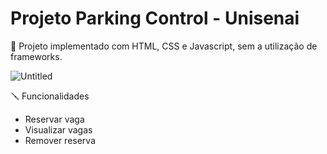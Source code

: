 # Projeto Parking Control - Unisenai

🚩 Projeto implementado com HTML, CSS e Javascript, sem a utilização de frameworks.

![Untitled](https://github.com/SidneyESSJr/controle-de-estacionamento-UNISENAI/assets/52473242/838292e9-f50c-4143-8fab-b54488b5b482)

🪛 Funcionalidades

- Reservar vaga
- Visualizar vagas
- Remover reserva
